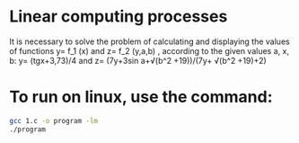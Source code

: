 # Linear computing processes
It is necessary to solve the problem of calculating and displaying the values of functions y= f_1 (x) and z= f_2 (y,a,b) , according to the given values a, x, b:
y= (tgx+3,73)/4 and  z= (7y+3sin a+√(b^2 +19))/(7y+ √(b^2 +19)+2)

# To run on linux, use the command:
```bash
gcc 1.c -o program -lm
./program
